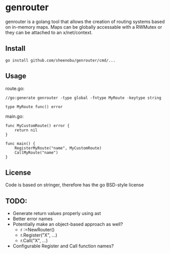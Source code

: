 # genrouter

genrouter is a golang tool that allows the creation of routing systems based on in-memory maps. Maps
can be globally accessable with a RWMutex or they can be attached to an x/net/context.

## Install

	go install github.com/sheenobu/genrouter/cmd/...

## Usage

route.go:

	//go:generate genrouter -type global -fntype MyRoute -keytype string
	
	type MyRoute func() error


main.go:

	func MyCustomRoute() error {
		return nil
	}

	func main() {
		RegisterMyRoute("name", MyCustomRoute)
		CallMyRoute("name")
	}


## License

Code is based on stringer, therefore has the go BSD-style license

## TODO:

 * Generate return values properly using ast
 * Better error names
 * Potentially make an object-based approach as well?
    * r :=NewRouter()
	* r.Register("X", ...)
	* r.Call("X", ...)
 * Configurable Register and Call function names?



